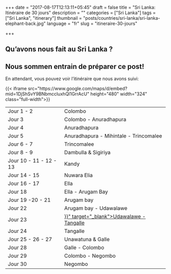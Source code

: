 +++
date = "2017-08-17T12:13:11+05:45"
draft = false
title = "Sri Lanka: Itinéraire de 30 jours"
description = ""
categories = ["Sri Lanka"]
tags = ["Sri Lanka", "itinerary"]
thumbnail = "posts/countries/sri-lanka/sri-lanka-elephant-back.jpg"
language = "fr"
slug = "itineraire-30-jours"


+++

## Qu’avons nous fait au Sri Lanka ? 

## Nous sommen entrain de préparer ce post!

En attendant, vous pouvez voir l’itinéraire que nous avons suivi:


<div class="no-overflow">
<div class="mcol c6">
	{{< iframe src="https://www.google.com/maps/d/embed?mid=1DjShSvY9BNbmccluxhQl1GrrAcU" height="480" width="324" class="full-width">}}
</div>
<div class="mcol c6 max-25rem">
	<table class="table table-hover table-striped small-font">
		<tbody>
		<tr><td class="column-1">Jour 1 - 2</td><td class="column-2">Colombo</td></tr>
		<tr><td class="column-1">Jour 3</td><td class="column-2">Colombo - Anuradhapura</td></tr>
		<tr><td class="column-1">Jour 4</td><td class="column-2">Anuradhapura</td></tr>
		<tr><td class="column-1">Jour 5</td><td class="column-2">Anuradhapura - Mihintale - Trincomalee</td></tr>
		<tr><td class="column-1">Jour 6 - 7 </td><td class="column-2">Trincomalee</td></tr>
		<tr><td class="column-1">Jour 8 - 9</td><td class="column-2">Dambulla & Sigiriya</td></tr>
		<tr><td class="column-1">Jour 10 - 11 - 12 - 13</td><td class="column-2">Kandy</td></tr>
		<tr><td class="column-1">Jour 14 - 15</td><td class="column-2">Nuwara Elia</td></tr>
		<tr><td class="column-1">Jour 16 - 17</td><td class="column-2">Ella</td></tr>
		<tr><td class="column-1">Jour 18</td><td class="column-2">Ella - Arugam Bay</td></tr>
		<tr><td class="column-1">Jour 19 -20 - 21</td><td class="column-2">Arugam bay</td></tr>
		<tr><td class="column-1">Jour 22</td><td class="column-2">Arugam bay - Udawalawe</td></tr>
		<tr><td class="column-1">Jour 23</td><td class="column-2"><a href="{{< ref "/sri lanka/safari.md" >}}" target="_blank">Udawalawe - Tangalle</a></td></tr>
		<tr><td class="column-1">Jour 24</td><td class="column-2">Tangalle</td></tr>
		<tr><td class="column-1">Jour 25 - 26 - 27</td><td class="column-2">Unawatuna & Galle</td></tr>
		<tr><td class="column-1">Jour 28</td><td class="column-2">Galle - Colombo</td></tr>
		<tr><td class="column-1">Jour 29</td><td class="column-2">Colombo - Negombo</td></tr>
		<tr><td class="column-1">Jour 30</td><td class="column-2">Negombo</td></tr>
		</tbody>
	</table>
</div>
</div>
